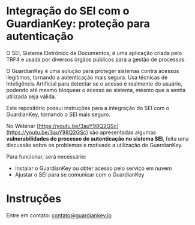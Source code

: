 # Integração do SEI com o GuardianKey: proteção para autenticação

O SEI, Sistema Eletrônico de Documentos, é uma aplicação criada pelo TRF4 e usada por diversos órgãos públicos para a gestão de processos.

O GuardianKey é uma solução para proteger sistemas contra acessos ilegítimos, tornando a autenticação mais segura. Usa técnicas de Inteligência Artificial para detectar se o acesso é realmente do usuário, podendo até mesmo bloquear o acesso ao sistema, mesmo que a senha utilizada seja válida.

Este repositório possui instruções para a integração do SEI com o GuardianKey, tornando o SEI mais seguro.

No Webinar [https://youtu.be/3auY98Q2GSc](https://youtu.be/3auY98Q2GSc) são apresentadas algumas **vulnerabilidades do processo de autenticação no sistema SEI**, feita uma discussão sobre os problemas e motivado a utilização do GuardianKey.

Para funcionar, será necessário:

- Instalar o GuardianKey ou obter acesso pelo serviço em nuvem
- Ajustar o SEI para se comunicar com o GuardianKey


# Instruções

Entre em contato: contato@guardiankey.io


